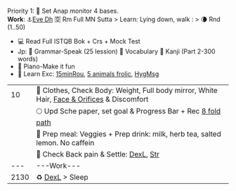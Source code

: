 Priority 1: :high_brightness: Set Anap monitor 4 bases. </br>
**Work**: :anchor:[Eve Dh](https://www.dhammatalks.org/audio/evening/) :u7a7a: Rm Full MN Sutta > Learn: Lying down, walk : > :waning_crescent_moon: Rnd (1..50)
+ :computer: Read Full ISTQB Bok + Crs + Mock Test
+ Jp: :fallen_leaf: Grammar-Speak (25 lession) :cherry_blossom: Vocabulary :mount_fuji: Kanji (Part 2-300 words)
+ :musical_keyboard: Piano-Make it fun  
+ :muscle: Learn Exc: [15minRou](https://github.com/ThanhNguyen24590/Process/blob/main/Body/15minRou.md), [5 animals frolic](https://github.com/ThanhNguyen24590/Process/blob/main/Body/5-Animals.md), [HygMsg](https://github.com/ThanhNguyen24590/Process/blob/main/Body/HygMsg.md)

|       |                                                  |
| :------- | :------------------------------------------------------------------------ |
| 10 | :muscle: Clothes, Check Body: Weight, Full body mirror, White Hair, [Face & Orifices](https://github.com/ThanhNguyen24590/Process/blob/main/Body/HygMsg.md) & Discomfort |
|          | :full_moon: Upd Sche paper, set goal & Progress Bar + Rec [8 fold path](https://github.com/ThanhNguyen24590/Process/blob/main/README.md) |
|          | :mushroom: Prep meal: Veggies + Prep drink: milk, herb tea, salted lemon. No caffein  |
|          | :seedling: Check Back pain & Settle: [DexL](https://github.com/ThanhNguyen24590/Process/blob/main/Body/DexL.md), [Str](https://github.com/ThanhNguyen24590/Process/blob/main/Body/Str.md) |
| --- | ---Work--- |
| 2130  |  :recycle: [DexL](https://github.com/ThanhNguyen24590/Process/blob/main/Body/DexL.md) > Sleep |












